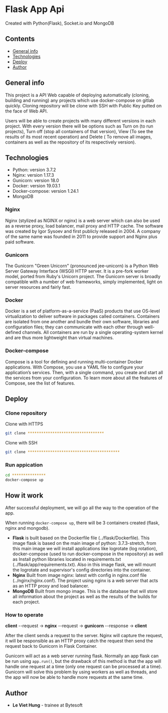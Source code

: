 # Flask App Api
Created with Python(Flask), Socket.io and MongoDB

## Contents
* [General info](#general-info)
* [Technologies](#technologies)
* [Deploy](#deploy)
* [Author](#author)

## General info
This project is a API Web capable of deploying automatically (cloning, building and running) any projects which use docker-compose on gitlab quickly. Cloning repository will be clone with SSH with Public Key putted on the face of Web API.

Users will be able to create projects with many different versions in each project. With every version there will be options such as Turn on (to run projects), Turn off (stop all containers of that version), View (To see the results of its most recent operation) and Delete ( To remove all images, containers as well as the repository of its respectively version).

## Technologies
* Python: version 3.7.2
* Nginx: version 1.17.3
* Gunicorn: version 18.0
* Docker: version 19.03.1
* Docker-compose: version 1.24.1
* MongoDB

### Nginx
Nginx (stylized as NGINX or nginx) is a web server which can also be used as a reverse proxy, load balancer, mail proxy and HTTP cache. The software was created by Igor Sysoev and first publicly released in 2004. A company of the same name was founded in 2011 to provide support and Nginx plus paid software.

### Gunicorn
The Gunicorn "Green Unicorn" (pronounced jee-unicorn) is a Python Web Server Gateway Interface (WSGI) HTTP server. It is a pre-fork worker model, ported from Ruby's Unicorn project. The Gunicorn server is broadly compatible with a number of web frameworks, simply implemented, light on server resources and fairly fast.

### Docker
Docker is a set of platform-as-a-service (PaaS) products that use OS-level virtualization to deliver software in packages called containers. Containers are isolated from one another and bundle their own software, libraries and configuration files; they can communicate with each other through well-defined channels. All containers are run by a single operating-system kernel and are thus more lightweight than virtual machines.

### Docker-compose
Compose is a tool for defining and running multi-container Docker applications. With Compose, you use a YAML file to configure your application’s services. Then, with a single command, you create and start all the services from your configuration. To learn more about all the features of Compose, see the list of features.

## Deploy
### Clone repository
Clone with HTTPS
~~~bash
git clone **********************************
~~~

Clone with SSH
~~~bash
git clone *****************************************
~~~
### Run appication
~~~bash
cd ***************
docker-compose up
~~~
## How it work

After successful deployment, we will go all the way to the operation of the app.

When running ```docker-compose up```, there will be 3 containers created (flask, nginx and mongodb).

* **Flask** is built based on the Dockerfile file (../flask/Dockerfile). This image flask is based on the main image of python: 3.7.3-stretch, from this main image we will install applications like logrotate (log rotation), docker-compose (used to run docker-compose in the repository) as well as Install python libraries located in requirements.txt (../flask/app/requirements.txt). Also in this image flask, we will mount the logrotate and supervisor's config directories into the container.
* **Nginx** Built from image nginx: latest with config in nginx.conf file (../nginx/nginx.conf). The project using nginx is a web server that acts as an HTTP proxy and load balancer.
* **MongoDB** Built from mongo image. This is the database that will store all information about the project as well as the results of the builds for each project.

### How to operate
**client** --request -> **nginx** --request -> **gunicorn** --response -> **client**

After the client sends a request to the server. Nginx will capture the request, it will be responsible as an HTTP proxy catch the request then send the request back to Gunicorn in Flask Container.

Gunicorn will act as a web server running flask. Normally an app flask can be run using ```app.run()```, but the drawback of this method is that the app will handle one request at a time (only one request can be processed at a time). Gunicorn will solve this problem by using workers as well as threads, and the app will now be able to handle more requests at the same time.


## Author
* **Le Viet Hung** - trainee at Bytesoft
